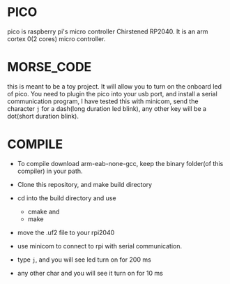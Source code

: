# PICO
pico is raspberry pi's micro controller Chirstened RP2040. It is an arm cortex 0(2 cores) micro controller.

# MORSE_CODE
this is meant to be a toy project. It will allow you to turn on the onboard led of pico.
You need to plugin the pico into your usb port, and install a serial communication program, 
I have tested this with minicom, send the character `j` for a dash(long duration led blink),
any other key will be a dot(short duration blink).
# COMPILE
- To compile download arm-eab-none-gcc, keep the binary folder(of this compiler) in your path.
- Clone this repository, and make build directory
- cd into the build directory and use 
	- cmake and
	- make
- move the .uf2 file to your rpi2040

- use minicom to connect to rpi with serial communication.
- type `j`, and you will see led turn on for 200 ms
- any other char and you will see it turn on for 10 ms



